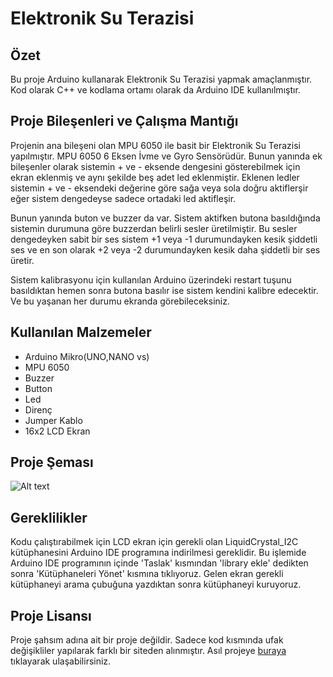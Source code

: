 # Elektronik Su Terazisi
 
## Özet
Bu proje Arduino kullanarak Elektronik Su Terazisi yapmak amaçlanmıştır. Kod olarak C++ ve kodlama ortamı olarak da Arduino IDE kullanılmıştır.

## Proje Bileşenleri ve Çalışma Mantığı
Projenin ana bileşeni olan MPU 6050 ile basit bir Elektronik Su Terazisi yapılmıştır. MPU 6050 6 Eksen İvme ve Gyro Sensörüdür. Bunun yanında ek bileşenler olarak sistemin + ve - eksende dengesini gösterebilmek için ekran eklenmiş ve aynı şekilde beş adet led eklenmiştir. Eklenen ledler sistemin + ve - eksendeki değerine göre sağa veya sola doğru aktiflerşir eğer sistem dengedeyse sadece ortadaki led aktifleşir. 

Bunun yanında buton ve buzzer da var. Sistem aktifken butona basıldığında sistemin durumuna göre buzzerdan belirli sesler üretilmiştir. Bu sesler dengedeyken sabit bir ses sistem +1 veya -1 durumundayken kesik şiddetli ses ve en son olarak +2 veya -2 durumundayken kesik daha şiddetli bir ses üretir.

Sistem kalibrasyonu için kullanılan Arduino üzerindeki restart tuşunu basıldıktan hemen sonra butona basılır ise sistem kendini kalibre edecektir. Ve bu yaşanan her durumu ekranda görebileceksiniz.

## Kullanılan Malzemeler
- Arduino Mikro(UNO,NANO vs)
- MPU 6050
- Buzzer
- Button
- Led 
- Direnç
- Jumper Kablo
- 16x2 LCD Ekran

## Proje Şeması
![Alt text](https://content.instructables.com/ORIG/F43/YTUT/KFTOR7ZL/F43YTUTKFTOR7ZL.png?auto=webp&frame=1&width=1024&fit=bounds&md=d1a8fbdcf43abe64e048f1f23b96f87d)

## Gereklilikler
Kodu çalıştırabilmek için LCD ekran için gerekli olan LiquidCrystal_I2C kütüphanesini Arduino IDE programına indirilmesi gereklidir. Bu işlemide Arduino IDE programının içinde 'Taslak' kısmından 'library ekle' dedikten sonra 'Kütüphaneleri Yönet' kısmına tıklıyoruz. Gelen ekran gerekli kütüphaneyi arama çubuğuna yazdıktan sonra kütüphaneyi kuruyoruz.

## Proje Lisansı
Proje şahsım adına ait bir proje değildir. Sadece kod kısmında ufak değişikliler yapılarak farklı bir siteden alınmıştır.
Asıl projeye [buraya](https://www.instructables.com/Arduino-MPU6050-Based-Digital-Spirit-Level/) tıklayarak ulaşabilirsiniz.
